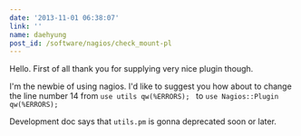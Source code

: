 ```yaml
---
date: '2013-11-01 06:38:07'
link: ''
name: daehyung
post_id: /software/nagios/check_mount-pl
---
```


Hello.
First of all thank you for supplying very nice plugin though.

I'm the newbie of using nagios.
I'd like to suggest you how about to change the line number 14
from  `use utils qw(%ERRORS); ` 
to  `use Nagios::Plugin qw(%ERRORS);` 

Development doc says that  `utils.pm`  is gonna deprecated soon or later.